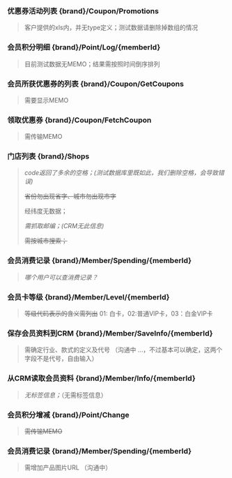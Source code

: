 ### 优惠券活动列表 {brand}/Coupon/Promotions

> 客户提供的xls内，并无type定义；测试数据请删除掉数组的情况

### 会员积分明细 {brand}/Point/Log/{memberId}

> 目前测试数据无MEMO；结果需按照时间倒序排列

### 会员所获优惠券的列表 {brand}/Coupon/GetCoupons

> 需要显示MEMO

### 领取优惠券 {brand}/Coupon/FetchCoupon

> 需传输MEMO

### 门店列表 {brand}/Shops

> _code返回了多余的空格；(测试数据库里既如此，我们删除空格，会导致错误)_
>
> ~~省份勿出现省字、城市勿出现市字~~
>
> 经纬度无数据；
>
> _需抓取邮编；(CRM无此信息)_
>
> ~~需按城市搜索；~~

### 会员消费记录 {brand}/Member/Spending/{memberId}

> _哪个用户可以查消费记录？_ 

### 会员卡等级 {brand}/Member/Level/{memberId}

> ~~等级代码表示的含义需列出~~
> 01: 白卡，02:普通VIP卡，03：白金VIP卡

### 保存会员资料到CRM {brand}/Member/SaveInfo/{memberId}

> 需确定行业、款式的定义及代号
> （沟通中 ...，不过基本可以确定，这两个字段不是代号，自由输入）

### 从CRM读取会员资料 {brand}/Member/Info/{memberId}

> _无标签信息；_（无需标签信息）

### 会员积分增减 {brand}/Point/Change

> ~~需传输MEMO~~

### 会员消费记录 {brand}/Member/Spending/{memberId}

> 需增加产品图片URL
> （沟通中）
